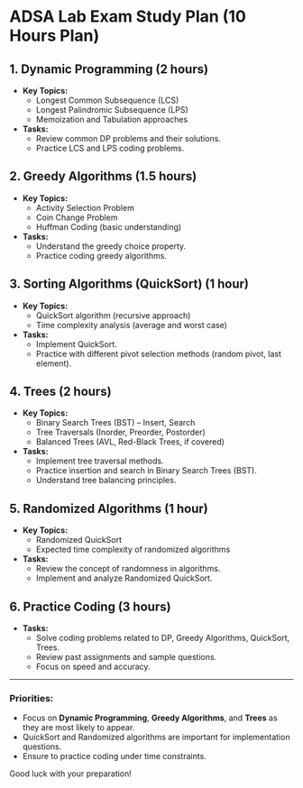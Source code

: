 # ADSA Lab Exam Study Plan (10 Hours Plan)

## 1. **Dynamic Programming (2 hours)** 
   - **Key Topics:**
     - Longest Common Subsequence (LCS)
     - Longest Palindromic Subsequence (LPS)
     - Memoization and Tabulation approaches
   - **Tasks:**
     - Review common DP problems and their solutions.
     - Practice LCS and LPS coding problems.

## 2. **Greedy Algorithms (1.5 hours)**
   - **Key Topics:**
     - Activity Selection Problem
     - Coin Change Problem
     - Huffman Coding (basic understanding)
   - **Tasks:**
     - Understand the greedy choice property.
     - Practice coding greedy algorithms.

## 3. **Sorting Algorithms (QuickSort) (1 hour)**
   - **Key Topics:**
     - QuickSort algorithm (recursive approach)
     - Time complexity analysis (average and worst case)
   - **Tasks:**
     - Implement QuickSort.
     - Practice with different pivot selection methods (random pivot, last element).

## 4. **Trees (2 hours)**
   - **Key Topics:**
     - Binary Search Trees (BST) – Insert, Search
     - Tree Traversals (Inorder, Preorder, Postorder)
     - Balanced Trees (AVL, Red-Black Trees, if covered)
   - **Tasks:**
     - Implement tree traversal methods.
     - Practice insertion and search in Binary Search Trees (BST).
     - Understand tree balancing principles.

## 5. **Randomized Algorithms (1 hour)**
   - **Key Topics:**
     - Randomized QuickSort
     - Expected time complexity of randomized algorithms
   - **Tasks:**
     - Review the concept of randomness in algorithms.
     - Implement and analyze Randomized QuickSort.

## 6. **Practice Coding (3 hours)**
   - **Tasks:**
     - Solve coding problems related to DP, Greedy Algorithms, QuickSort, Trees.
     - Review past assignments and sample questions.
     - Focus on speed and accuracy.

---
### Priorities:
- Focus on **Dynamic Programming**, **Greedy Algorithms**, and **Trees** as they are most likely to appear.
- QuickSort and Randomized algorithms are important for implementation questions.
- Ensure to practice coding under time constraints.

Good luck with your preparation!